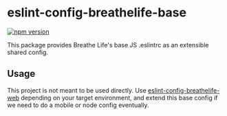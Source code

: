 # eslint-config-breathelife-base

[![npm version](https://badge.fury.io/js/eslint-config-breathelife-base.svg)](https://badge.fury.io/js/eslint-config-breathelife-base)

This package provides Breathe Life's base JS .eslintrc as an extensible shared config.

## Usage

This project is not meant to be used directly. Use
[eslint-config-breathelife-web](https://www.npmjs.com/package/eslint-config-breathelife-web) depending on your target environment, and extend this base config if we need to do a mobile or node config eventually.
